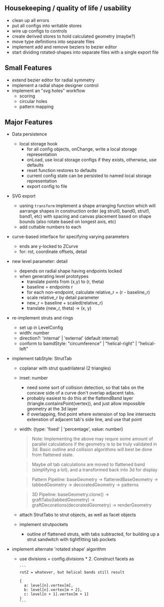 ## Housekeeping / quality of life / usability
- clean up all errors
- put all configs into writable stores
- wire up configs to controls
- create derived stores to hold calculated geometry (maybe?)
- move type definitions into separate files
- implement add and remove beziers to bezier editor
- start dividing rotated-shapes into separate files with a single export file

## Small Features

- extend bezier editor for radial symmetry
- implement a radial shape designer control
- implement an "svg holes" workflow
  - scoring
  - circular holes
  - pattern mapping

## Major Features

- Data persistence
  - local storage hook
    - for all config objects, onChange, write a local storage representation
    - onLoad, use local storage configs if they exists, otherwise, use defaults
    - reset function restores to defaults
    - current config state can be persisted to named local storage representation
    - export config to file

- SVG export
  - usning `transform` implement a shape arranging function which will aarrange shapes in construction order (eg strut0, band0, strut1, band1, etc) with spacing and canvas placement based on shape bounds (also rotate based on longest axis, etc)
  - add cuttable numbers to each
  

- curve-based interface for specifying varying parameters
  - ends are y-locked to ZCurve
  - for: rot, coordinate offsets, detail


- new level parameter: detail
  - depends on radial shape having endpoints locked
  - when generating level prototypes
    - translate points from (x,y) to (r, theta)
    - baseline = endpoints r
    - for each non-endpoint, calculate relative_r = (r - baseline_r)
    - scale relative_r by detail parameter
    - new_r = baseline + scaled(relative_r)
    - translate (new_r, theta) -> (x, y)


- re-implement struts and rings
  - set up in LevelConfig
  - width: number
  - direction?: 'internal' | 'external' (default internal)
  - conform to bamdStyle: "circumference" | "helical-right" | "helical-left"

- implement tabStyle: StrutTab
  - coplanar with strut quadrilateral (2 triangles)
  - inset: number
    - need some sort of collision detection, so that tabs on the concave side of a curve don't overlap adjacent tabs.
    - probably easiest to do this at the flattendBand layer 
    (triangle.containsPoint(vertex)), and just allow impossible geometry at the 3d layer
    - if overlapping, find point where extension of top line intersects extenstion of adjacent tab's side line, and use that point
  - width: {type: 'fixed' | 'percentage', value: number}

    >Note: Implementing the above may requre some amount of parallel calculations if the geometry is to be truly validated in 3d.  Basic outline and collision algorithms will best be done from flattened state.

    >Maybe  _all_ tab calculations are moved to flattened band (simplifying a lot), and a transformed back into 3d for display

    > Pattern Pipeline: baseGeometry -> flattenedBaseGeometry -> tabbedGeometry -> decoratedGeometry -> patterns

    > 3D Pipeline: baseGeometry.clone() -> graftTabs(tabbedGeometry) -> graftDecorations(decoratedGeometry) -> renderGeometry


  - attach StrutTabs to strut objects, as well as facet objects

  - implement strutpockets
    - outline of flattened struts, with tabs subtracted, for building up a strut sandwitch with tightfitting tab pockets

- implement alternate 'rotated shape' algorithm
  - use divisions = config.divisions * 2.  Construct facets as  

        ```
        rotZ = whatever, but helical bands still result

        {
          a: level[n].vertex[m], 
          b: level[n].vertex[m + 2], 
          c: level[n + 1].vertex[m + 1] 
        }
        ```

